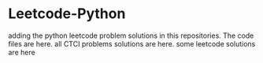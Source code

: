 # Leetcode-Python
adding the python leetcode problem solutions in this repositories. 
The code files are here.
all CTCI problems solutions are here.
some leetcode solutions are here





































































































































































































































































































































































































































































































































































































































































































































































































































































































































































































































































































